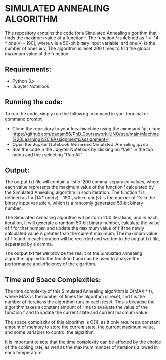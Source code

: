 # SIMULATED ANNEALING ALGORITHM

This repository contains the code for a Simulated Annealing algorithm that finds the maximum value of a function f. The function f is defined as f = |14 * one(v) - 190|, where v is a 50-bit binary input variable, and one(v) is the number of ones in v. The algorithm is reset 200 times to find the global maximum value of the function.

## Requirements:

* Python 3.x
* Jupyter Notebook

## Running the code:

To run the code, simply run the following command in your terminal or command prompt: 

* Clone the repository to your local machine using the command ‘git clone https://github.com/padam56/PhD_Coursework_UNO/tree/main/Machine%20Learning%20II/Assignments/Assignment-I'
* Open the Jupyter Notebook file named Simulated_Annealing.ipynb
* Run the code in the Jupyter Notebook by clicking on "Cell" in the top menu and then selecting "Run All"

## Output:

The output.txt file will contain a list of 200 comma-separated values, where each value represents the maximum value of the function f calculated by the Simulated Annealing algorithm in each iteration. The function f is defined as f = |14 * one(v) - 190|, where one(v) is the number of 1's in the binary input variable v, which is a randomly generated 50-bit binary number.

The Simulated Annealing algorithm will perform 200 iterations, and in each iteration, it will generate a random 50-bit binary number, calculate the value of f for that number, and update the maximum value of f if the newly calculated value is greater than the current maximum. The maximum value of f found in each iteration will be recorded and written to the output.txt file, separated by a comma.

The output.txt file will provide the result of the Simulated Annealing algorithm applied to the function f and can be used to analyze the performance and efficiency of the algorithm.


## Time and Space Complexities:

The time complexity of this Simulated Annealing algorithm is O(MAX * t), where MAX is the number of times the algorithm is reset, and t is the number of iterations the algorithm runs in each reset. This is because the algorithm takes a constant amount of time to evaluate the value of the function f and to update the current state and current maximum value.

The space complexity of this algorithm is O(1), as it only requires a constant amount of memory to store the current state, the current maximum value, and some variables to control the algorithm.

It is important to note that the time complexity can be affected by the choice of the cooling rate, as well as the maximum number of iterations allowed in each temperature.